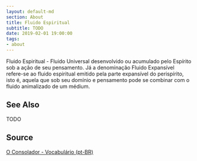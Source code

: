 ```yaml
---
layout: default-md
section: About
title: Fluido Espiritual
subtitle: TODO
date: 2019-02-01 19:00:00
tags:
- about
---
```


Fluido Espiritual - Fluido Universal desenvolvido ou acumulado pelo Espírito sob a ação de seu pensamento. Já a denominação Fluido Expansível refere-se ao fluido espiritual emitido pela parte expansível do perispírito, isto é, aquela que sob seu domínio e pensamento pode se combinar com o fluido animalizado de um médium. 

## See Also
TODO

## Source
[O Consolador - Vocabulário (pt-BR)](http://www.oconsolador.com.br/linkfixo/vocabulario/principal.html)


